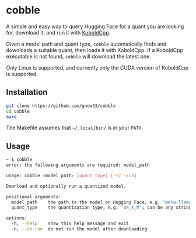 # cobble

A simple and easy way to query Hugging Face for a quant you are looking for, download it, and run it with [KoboldCpp](https://github.com/LostRuins/koboldcpp).

Given a model path and quant type, `cobble` automatically finds and downloads a suitable quant, then loads it with KoboldCpp. If a KoboldCpp executable is not found, `cobble` will download the latest one.

Only Linux is supported, and currently only the CUDA version of KoboldCpp is supported.

## Installation

```bash
git clone https://github.com/gnew33/cobble
cd cobble
make
```

The Makefile assumes that `~/.local/bin/` is in your `PATH`.

## Usage

```bash
~ $ cobble
error: the following arguments are required: model_path

usage: cobble <model_path> [quant_type] [-r/--run]

Download and optionally run a quantized model.

positional arguments:
  model_path    the path to the model on Hugging Face, e.g. "meta-llama/Meta-Llama-3-8B"
  quant_type    the quantization type, e.g. "Q4_K_M"; can be any string

options:
  -h, --help    show this help message and exit
  -n, --no-run  do not run the model after downloading
```
